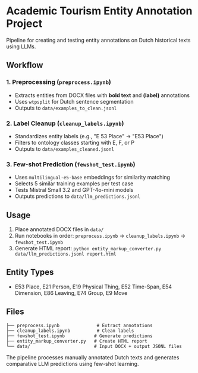 # Academic Tourism Entity Annotation Project

Pipeline for creating and testing entity annotations on Dutch historical texts using LLMs.

## Workflow

### 1. Preprocessing (`preprocess.ipynb`)
- Extracts entities from DOCX files with **bold text** and **(label)** annotations
- Uses `wtpsplit` for Dutch sentence segmentation
- Outputs to `data/examples_to_clean.jsonl`

### 2. Label Cleanup (`cleanup_labels.ipynb`)
- Standardizes entity labels (e.g., "E 53 Place" → "E53 Place")
- Filters to ontology classes starting with E, F, or P
- Outputs to `data/examples_cleaned.jsonl`

### 3. Few-shot Prediction (`fewshot_test.ipynb`)
- Uses `multilingual-e5-base` embeddings for similarity matching
- Selects 5 similar training examples per test case
- Tests Mistral Small 3.2 and GPT-4o-mini models
- Outputs predictions to `data/llm_predictions.jsonl`

## Usage

1. Place annotated DOCX files in `data/`
2. Run notebooks in order: `preprocess.ipynb` → `cleanup_labels.ipynb` → `fewshot_test.ipynb`
3. Generate HTML report: `python entity_markup_converter.py data/llm_predictions.jsonl report.html`

## Entity Types
- E53 Place, E21 Person, E19 Physical Thing, E52 Time-Span, E54 Dimension, E86 Leaving, E74 Group, E9 Move

## Files
```
├── preprocess.ipynb              # Extract annotations
├── cleanup_labels.ipynb          # Clean labels  
├── fewshot_test.ipynb           # Generate predictions
├── entity_markup_converter.py   # Create HTML report
└── data/                        # Input DOCX + output JSONL files
```

The pipeline processes manually annotated Dutch texts and generates comparative LLM predictions using few-shot learning.
